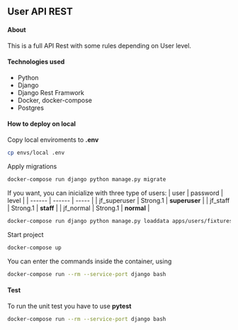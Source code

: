 ## User API REST

#### About
This is a full API Rest with some rules depending on User level.

#### Technologies used
- Python
- Django
- Django Rest Framwork
- Docker, docker-compose
- Postgres

#### How to deploy on local
Copy local enviroments to **.env**
```sh
cp envs/local .env
```
Apply migrations
```sh
docker-compose run django python manage.py migrate
```
If you want, you can inicialize with three type of users:
| user | password | level |
| ------ | ------ | ----- |
| jf_superuser | Strong.1 | **superuser** |
| jf_staff | Strong.1 | **staff** |
| jf_normal | Strong.1 | **normal** |
```sh
docker-compose run django python manage.py loaddata apps/users/fixtures/users.json
```
Start project
```sh
docker-compose up
```

You can enter the commands inside the container, using
```sh
docker-compose run --rm --service-port django bash 
```

#### Test
To run the unit test you have to use **pytest**
```sh
docker-compose run --rm --service-port django bash 
```